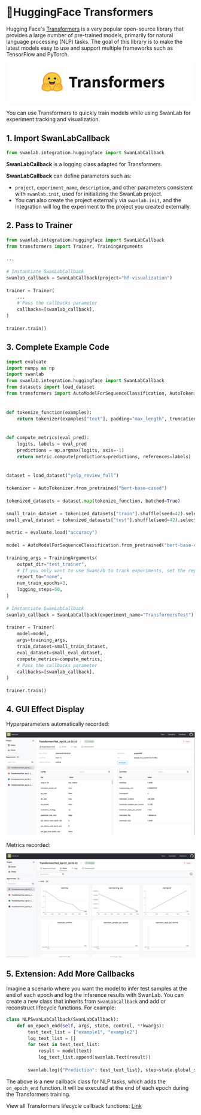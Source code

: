 # 🤗HuggingFace Transformers

Hugging Face's [Transformers](https://github.com/huggingface/transformers) is a very popular open-source library that provides a large number of pre-trained models, primarily for natural language processing (NLP) tasks. The goal of this library is to make the latest models easy to use and support multiple frameworks such as TensorFlow and PyTorch.

![hf-transformers-image](/assets/ig-huggingface-transformers.png)

You can use Transformers to quickly train models while using SwanLab for experiment tracking and visualization.

## 1. Import SwanLabCallback

```python
from swanlab.integration.huggingface import SwanLabCallback
```

**SwanLabCallback** is a logging class adapted for Transformers.

**SwanLabCallback** can define parameters such as:

- `project`, `experiment_name`, `description`, and other parameters consistent with `swanlab.init`, used for initializing the SwanLab project.
- You can also create the project externally via `swanlab.init`, and the integration will log the experiment to the project you created externally.

## 2. Pass to Trainer

```python (1,7,12)
from swanlab.integration.huggingface import SwanLabCallback
from transformers import Trainer, TrainingArguments

...

# Instantiate SwanLabCallback
swanlab_callback = SwanLabCallback(project="hf-visualization")

trainer = Trainer(
    ...
    # Pass the callbacks parameter
    callbacks=[swanlab_callback],
)

trainer.train()
```

## 3. Complete Example Code

```python (4,41,50)
import evaluate
import numpy as np
import swanlab
from swanlab.integration.huggingface import SwanLabCallback
from datasets import load_dataset
from transformers import AutoModelForSequenceClassification, AutoTokenizer, Trainer, TrainingArguments


def tokenize_function(examples):
    return tokenizer(examples["text"], padding="max_length", truncation=True)


def compute_metrics(eval_pred):
    logits, labels = eval_pred
    predictions = np.argmax(logits, axis=-1)
    return metric.compute(predictions=predictions, references=labels)


dataset = load_dataset("yelp_review_full")

tokenizer = AutoTokenizer.from_pretrained("bert-base-cased")

tokenized_datasets = dataset.map(tokenize_function, batched=True)

small_train_dataset = tokenized_datasets["train"].shuffle(seed=42).select(range(1000))
small_eval_dataset = tokenized_datasets["test"].shuffle(seed=42).select(range(1000))

metric = evaluate.load("accuracy")

model = AutoModelForSequenceClassification.from_pretrained("bert-base-cased", num_labels=5)

training_args = TrainingArguments(
    output_dir="test_trainer",
    # If you only want to use SwanLab to track experiments, set the report_to parameter to "none"
    report_to="none",
    num_train_epochs=3,
    logging_steps=50,
)

# Instantiate SwanLabCallback
swanlab_callback = SwanLabCallback(experiment_name="TransformersTest")

trainer = Trainer(
    model=model,
    args=training_args,
    train_dataset=small_train_dataset,
    eval_dataset=small_eval_dataset,
    compute_metrics=compute_metrics,
    # Pass the callbacks parameter
    callbacks=[swanlab_callback],
)

trainer.train()
```

## 4. GUI Effect Display

Hyperparameters automatically recorded:

![ig-hf-transformers-gui-1](/assets/ig-hf-transformers-gui-1.png)

Metrics recorded:

![ig-hf-transformers-gui-2](/assets/ig-hf-transformers-gui-2.png)

## 5. Extension: Add More Callbacks

Imagine a scenario where you want the model to infer test samples at the end of each epoch and log the inference results with SwanLab. You can create a new class that inherits from `SwanLabCallback` and add or reconstruct lifecycle functions. For example:

```python
class NLPSwanLabCallback(SwanLabCallback):    
    def on_epoch_end(self, args, state, control, **kwargs):
        test_text_list = ["example1", "example2"]
        log_text_list = []
        for text in test_text_list:
            result = model(text)
            log_text_list.append(swanlab.Text(result))
            
        swanlab.log({"Prediction": test_text_list}, step=state.global_step)
```

The above is a new callback class for NLP tasks, which adds the `on_epoch_end` function. It will be executed at the end of each epoch during the Transformers training.

View all Transformers lifecycle callback functions: [Link](https://github.com/huggingface/transformers/blob/main/src/transformers/trainer_callback.py#L311)